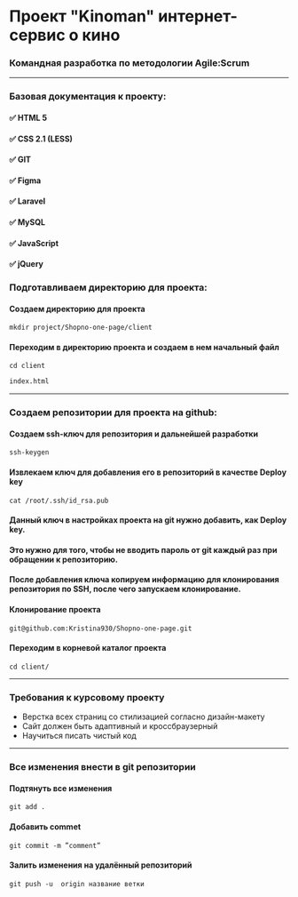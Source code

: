 # **Проект "Kinoman" интернет-сервис о кино**

### Командная разработка по методологии Agile:Scrum
___

### Базовая документация к проекту:
#### :white_check_mark: HTML 5
#### :white_check_mark: CSS 2.1 (LESS)
#### :white_check_mark: GIT
#### :white_check_mark: Figma
#### :white_check_mark: Laravel
#### :white_check_mark: MySQL
#### :white_check_mark: JavaScript
#### :white_check_mark: jQuery


### Подготавливаем директорию для проекта:
#### Создаем директорию для проекта

```git
mkdir project/Shopno-one-page/client
```
#### Переходим в директорию проекта и создаем в нем начальный файл

```git
cd client
```
```html
index.html
```
___
### Создаем репозитории для проекта на github:
#### Создаем ssh-ключ для репозитория и дальнейшей разработки

```git
ssh-keygen
```
#### Извлекаем ключ для добавления его в репозиторий в качестве Deploy key
```git
cat /root/.ssh/id_rsa.pub
```
#### Данный ключ в настройках проекта на git нужно добавить, как Deploy key. 
#### Это нужно для того, чтобы не вводить пароль от git каждый раз при обращении к репозиторию.
#### После добавления ключа копируем информацию для клонирования репозитория по SSH, после чего запускаем клонирование.
#### Клонирование проекта
```git
git@github.com:Kristina930/Shopno-one-page.git
```
#### Переходим в корневой каталог проекта
```git
cd client/
```
___

### Требования к курсовому проекту
+ Верстка всех страниц со стилизацией согласно дизайн-макету
+ Сайт должен быть адаптивный и кроссбраузерный
+ Научиться писать чистый код

___

### Все изменения внести в git репозитории
#### Подтянуть все изменения 
```git
git add .
```
#### Добавить commet
```git
git commit -m ”comment”
```
#### Залить изменения на удалённый репозиторий
```git
git push -u  origin название ветки
```
